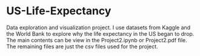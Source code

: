 # US-Life-Expectancy
Data exploration and visualization project. I use datasets from Kaggle and the World Bank to explore why the life expectancy in the US began to drop. 
The main contents can be view in the Project2.ipynb or Project2.pdf file. The remaining files are just the csv files used for the project.
